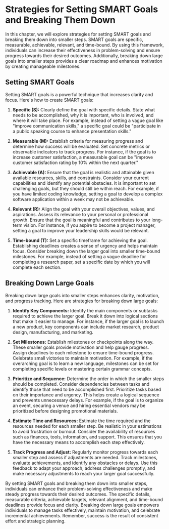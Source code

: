 Strategies for Setting SMART Goals and Breaking Them Down
==================================================================

In this chapter, we will explore strategies for setting SMART goals and breaking them down into smaller steps. SMART goals are specific, measurable, achievable, relevant, and time-bound. By using this framework, individuals can increase their effectiveness in problem-solving and ensure progress towards their desired outcomes. Additionally, breaking down large goals into smaller steps provides a clear roadmap and enhances motivation by creating manageable milestones.

**Setting SMART Goals**
-----------------------

Setting SMART goals is a powerful technique that increases clarity and focus. Here's how to create SMART goals:

1. **Specific (S):** Clearly define the goal with specific details. State what needs to be accomplished, why it is important, who is involved, and where it will take place. For example, instead of setting a vague goal like "improve communication skills," a specific goal could be "participate in a public speaking course to enhance presentation skills."

2. **Measurable (M):** Establish criteria for measuring progress and determine how success will be evaluated. Set concrete metrics or observable indicators to track progress. For instance, if the goal is to increase customer satisfaction, a measurable goal can be "improve customer satisfaction rating by 10% within the next quarter."

3. **Achievable (A):** Ensure that the goal is realistic and attainable given available resources, skills, and constraints. Consider your current capabilities and identify any potential obstacles. It is important to set challenging goals, but they should still be within reach. For example, if you have limited coding knowledge, setting a goal to develop a complex software application within a week may not be achievable.

4. **Relevant (R):** Align the goal with your overall objectives, values, and aspirations. Assess its relevance to your personal or professional growth. Ensure that the goal is meaningful and contributes to your long-term vision. For instance, if you aspire to become a project manager, setting a goal to improve your leadership skills would be relevant.

5. **Time-bound (T):** Set a specific timeframe for achieving the goal. Establishing deadlines creates a sense of urgency and helps maintain focus. Consider breaking down the larger goal into smaller time-bound milestones. For example, instead of setting a vague deadline for completing a research paper, set a specific date by which you will complete each section.

**Breaking Down Large Goals**
-----------------------------

Breaking down large goals into smaller steps enhances clarity, motivation, and progress tracking. Here are strategies for breaking down large goals:

1. **Identify Key Components:** Identify the main components or subtasks required to achieve the larger goal. Break it down into logical sections that make it easier to manage. For instance, if the larger goal is to launch a new product, key components can include market research, product design, manufacturing, and marketing.

2. **Set Milestones:** Establish milestones or checkpoints along the way. These smaller goals provide motivation and help gauge progress. Assign deadlines to each milestone to ensure time-bound progress. Celebrate small victories to maintain motivation. For example, if the overarching goal is to learn a new language, milestones can be set for completing specific levels or mastering certain grammar concepts.

3. **Prioritize and Sequence:** Determine the order in which the smaller steps should be completed. Consider dependencies between tasks and identify those that need to be accomplished first. Prioritize tasks based on their importance and urgency. This helps create a logical sequence and prevents unnecessary delays. For example, if the goal is to organize an event, securing a venue and hiring essential vendors may be prioritized before designing promotional materials.

4. **Estimate Time and Resources:** Estimate the time required and the resources needed for each smaller step. Be realistic in your estimations to avoid frustration or burnout. Consider the availability of resources such as finances, tools, information, and support. This ensures that you have the necessary means to accomplish each step effectively.

5. **Track Progress and Adjust:** Regularly monitor progress towards each smaller step and assess if adjustments are needed. Track milestones, evaluate achievements, and identify any obstacles or delays. Use this feedback to adapt your approach, address challenges promptly, and make necessary adjustments to reach your larger goal successfully.

By setting SMART goals and breaking them down into smaller steps, individuals can enhance their problem-solving effectiveness and make steady progress towards their desired outcomes. The specific details, measurable criteria, achievable targets, relevant alignment, and time-bound deadlines provide focus and clarity. Breaking down large goals empowers individuals to manage tasks effectively, maintain motivation, and celebrate incremental achievements. Remember, success is the result of consistent effort and strategic planning.
